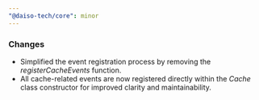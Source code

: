 ```yaml
---
"@daiso-tech/core": minor
---
```


### Changes
- Simplified the event registration process by removing the <i>registerCacheEvents</i> function.
- All cache-related events are now registered directly within the <i>Cache</i> class constructor for improved clarity and maintainability.
